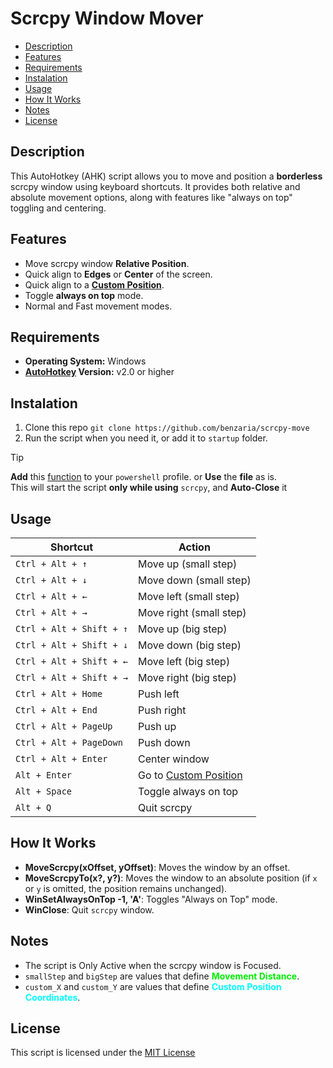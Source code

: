 # Scrcpy Window Mover

- [Description](#description)
- [Features](#features)
- [Requirements](#requirements)
- [Instalation](#instalation)
- [Usage](#usage)
- [How It Works](#how-it-works)
- [Notes](#notes)
- [License](#license)

## Description

This AutoHotkey (AHK) script allows you to move and position a **borderless** scrcpy window using keyboard shortcuts. It provides both relative and absolute movement options, along with features like "always on top" toggling and centering.

## Features

- Move scrcpy window **Relative Position**.
- Quick align to **Edges** or **Center** of the screen.
- Quick align to a [**Custom Position**](#notes).
- Toggle **always on top** mode.
- Normal and Fast movement modes.

## Requirements

- **Operating System:** Windows
- **[AutoHotkey](https://www.autohotkey.com/) Version:** v2.0 or higher

## Instalation

1. Clone this repo `git clone https://github.com/benzaria/scrcpy-move`
2. Run the script when you need it, or add it to `startup` folder.

> [!TIP]
> **Add** this [function](./scrcpy.ps1) to your `powershell` profile. or **Use** the **file** as is.  
> This will start the script **only while using** `scrcpy`, and **Auto-Close** it

## Usage

| Shortcut                 | Action                          |
| ------------------------ | ------------------------------- |
| `Ctrl + Alt + ↑`         | Move up (small step)            |
| `Ctrl + Alt + ↓`         | Move down (small step)          |
| `Ctrl + Alt + ←`         | Move left (small step)          |
| `Ctrl + Alt + →`         | Move right (small step)         |
| `Ctrl + Alt + Shift + ↑` | Move up (big step)              |
| `Ctrl + Alt + Shift + ↓` | Move down (big step)            |
| `Ctrl + Alt + Shift + ←` | Move left (big step)            |
| `Ctrl + Alt + Shift + →` | Move right (big step)           |
| `Ctrl + Alt + Home`      | Push left                       |
| `Ctrl + Alt + End`       | Push right                      |
| `Ctrl + Alt + PageUp`    | Push up                         |
| `Ctrl + Alt + PageDown`  | Push down                       |
| `Ctrl + Alt + Enter`     | Center window                   |
| `Alt + Enter`            | Go to [Custom Position](#notes) |
| `Alt + Space`            | Toggle always on top            |
| `Alt + Q`                | Quit scrcpy                     |

## How It Works

- **MoveScrcpy(xOffset, yOffset)**: Moves the window by an offset.
- **MoveScrcpyTo(x?, y?)**: Moves the window to an absolute position (if `x` or `y` is omitted, the position remains unchanged).
- **WinSetAlwaysOnTop -1, 'A'**: Toggles "Always on Top" mode.
- **WinClose**: Quit `scrcpy` window.

## Notes

- The script is Only Active when the scrcpy window is Focused.
- `smallStep` and `bigStep` are values that define <font color=ligreen>**Movement Distance**</font>.
- `custom_X` and `custom_Y` are values that define <font color=cyan>**Custom Position Coordinates**</font>.

## License

This script is licensed under the [MIT License](./LICENSE.md)
